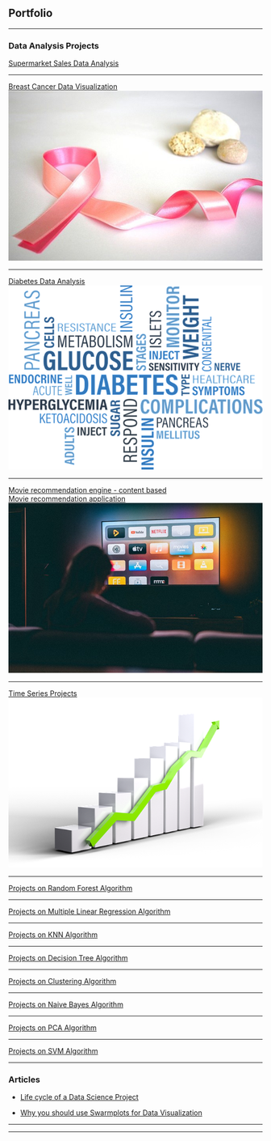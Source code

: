 ## Portfolio

---

### Data Analysis Projects 

[Supermarket Sales Data Analysis](https://www.kaggle.com/code/debanjalibasu/supermarket-data-analysis)

---
[Breast Cancer Data Visualization](https://medium.com/p/5d719dab0ae4)
<img src="images/pink-ribbon-gf2c5bfc32_640.jpg"/>

---
[Diabetes Data Analysis](https://github.com/DebanjaliBasu/Diabetes-data-analysis)
<img src="images/diabetes-gcf63f357b_640.png"/>

---
[Movie recommendation engine - content based](https://www.kaggle.com/code/debanjalibasu/easy-movie-recommendation-engine-content-based)<br>
[Movie recommendation application](https://movie-recommend-basu.herokuapp.com/)
<img src="images/movie.jpg"/>

---

[Time Series Projects](https://github.com/DebanjaliBasu/Projects-Data-science/tree/main/Time%20series/forecasting)
<img src="images/growth-g23cff77c4_640.png"/>

---

[Projects on Random Forest Algorithm](https://github.com/DebanjaliBasu/Projects-Data-science/tree/main/Machine%20Learning%20Projects/Random%20Forest)

---

[Projects on Multiple Linear Regression Algorithm](https://github.com/DebanjaliBasu/Projects-Data-science/tree/main/Machine%20Learning%20Projects/MLR)

---

[Projects on KNN Algorithm](https://github.com/DebanjaliBasu/Projects-Data-science/tree/main/Machine%20Learning%20Projects/KNN)

---

[Projects on Decision Tree Algorithm](https://github.com/DebanjaliBasu/Projects-Data-science/tree/main/Machine%20Learning%20Projects/Decision%20Tree)

---

[Projects on Clustering Algorithm](https://github.com/DebanjaliBasu/Projects-Data-science/tree/main/Machine%20Learning%20Projects/Clustering)

---

[Projects on Naive Bayes Algorithm](https://github.com/DebanjaliBasu/Projects-Data-science/tree/main/Machine%20Learning%20Projects/Naive%20bayes)

---

[Projects on PCA Algorithm](https://github.com/DebanjaliBasu/Projects-Data-science/tree/main/Machine%20Learning%20Projects/PCA)

---

[Projects on SVM Algorithm](https://github.com/DebanjaliBasu/Projects-Data-science/tree/main/Machine%20Learning%20Projects/SVM)

---




### Articles

- [Life cycle of a Data Science Project](https://medium.com/p/87a370e9f91f)

- [Why you should use Swarmplots for Data Visualization](https://debanjalibasu.medium.com/why-you-should-use-swarmplots-for-data-visualization-58ee9c832a92)


---




---

<!-- Remove above link if you don't want to attibute -->
